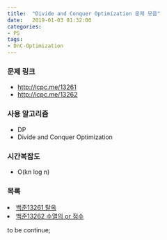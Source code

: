 ```yaml
---
title:  "Divide and Conquer Optimization 문제 모음"
date:   2019-01-03 01:32:00
categories:
- PS
tags:
- DnC-Optimization
---
```


### 문제 링크
* http://icpc.me/13261
* http://icpc.me/13262

### 사용 알고리즘
* DP
* Divide and Conquer Optimization

### 시간복잡도
* O(kn log n)

### 목록
<li><a href = "https://justicehui.github.io/ps/2019/01/03/BOJ13261/">백준13261 탈옥</a></li>
<li><a href = "https://justicehui.github.io/ps/2019/01/03/BOJ13262/">백준13262 수열의 or 점수</a></li>

to be continue;
